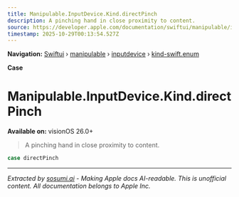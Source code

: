 ```yaml
---
title: Manipulable.InputDevice.Kind.directPinch
description: A pinching hand in close proximity to content.
source: https://developer.apple.com/documentation/swiftui/manipulable/inputdevice/kind-swift.enum/directpinch
timestamp: 2025-10-29T00:13:54.527Z
---
```


**Navigation:** [Swiftui](/documentation/swiftui) › [manipulable](/documentation/swiftui/manipulable) › [inputdevice](/documentation/swiftui/manipulable/inputdevice) › [kind-swift.enum](/documentation/swiftui/manipulable/inputdevice/kind-swift.enum)

**Case**

# Manipulable.InputDevice.Kind.directPinch

**Available on:** visionOS 26.0+

> A pinching hand in close proximity to content.

```swift
case directPinch
```

---

*Extracted by [sosumi.ai](https://sosumi.ai) - Making Apple docs AI-readable.*
*This is unofficial content. All documentation belongs to Apple Inc.*
